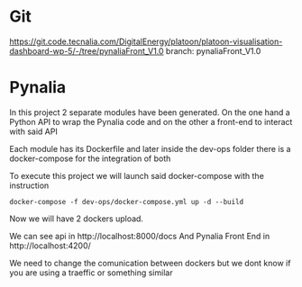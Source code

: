 # Git
https://git.code.tecnalia.com/DigitalEnergy/platoon/platoon-visualisation-dashboard-wp-5/-/tree/pynaliaFront_V1.0
branch: pynaliaFront_V1.0

# Pynalia
In this project 2 separate modules have been generated. 
On the one hand a Python API to wrap the Pynalia code and 
on the other a front-end to interact with said API

Each module has its Dockerfile and later inside the dev-ops folder 
there is a docker-compose for the integration of both 

To execute this project we will launch said docker-compose with the instruction

```
docker-compose -f dev-ops/docker-compose.yml up -d --build
```

Now we will have 2 dockers upload.

We can see api in http://localhost:8000/docs
And Pynalia Front End in http://localhost:4200/

We need to change the comunication between dockers but we dont know if you are using a traeffic
or something similar